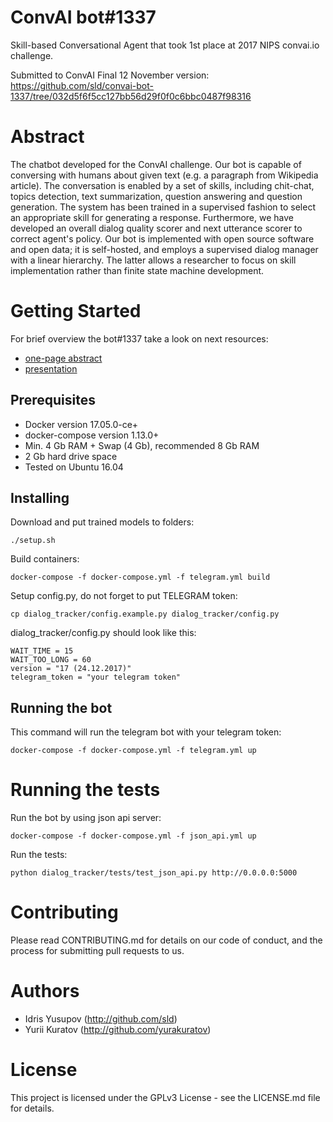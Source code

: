 # ConvAI bot#1337

Skill-based Conversational Agent that took 1st place at 2017 NIPS convai.io challenge.

Submitted to ConvAI Final 12 November version: https://github.com/sld/convai-bot-1337/tree/032d5f6f5cc127bb56d29f0f0c6bbc0487f98316

# Abstract

The chatbot developed for the ConvAI challenge. Our bot is
capable of conversing with humans about given text (e.g. a paragraph from
Wikipedia article). The conversation is enabled by a set of skills, including
chit-chat, topics detection, text summarization, question answering and question
generation. The system has been trained in a supervised fashion to select an
appropriate skill for generating a response. Furthermore, we have developed an
overall dialog quality scorer and next utterance scorer to correct agent's
policy. Our bot is implemented with open source software and open data; it is
self-hosted, and employs a supervised dialog manager with a linear hierarchy.
The latter allows a researcher to focus on skill implementation rather than
finite state machine development.

# Getting Started

For brief overview the bot#1337 take a look on next resources:

- [one-page abstract](https://www.researchgate.net/publication/322037222_Skill-based_Conversational_Agent)
- [presentation](https://www.researchgate.net/publication/322037067_Skill-based_Conversational_Agent)

## Prerequisites

- Docker version 17.05.0-ce+
- docker-compose version 1.13.0+
- Min. 4 Gb RAM + Swap (4 Gb), recommended 8 Gb RAM
- 2 Gb hard drive space
- Tested on Ubuntu 16.04

## Installing

Download and put trained models to folders:

```
./setup.sh
```

Build containers:

```
docker-compose -f docker-compose.yml -f telegram.yml build
```

Setup config.py, do not forget to put TELEGRAM token:

```
cp dialog_tracker/config.example.py dialog_tracker/config.py
```

dialog_tracker/config.py should look like this:

```
WAIT_TIME = 15
WAIT_TOO_LONG = 60
version = "17 (24.12.2017)"
telegram_token = "your telegram token"
```

## Running the bot

This command will run the telegram bot with your telegram token:

```
docker-compose -f docker-compose.yml -f telegram.yml up
```

# Running the tests

Run the bot by using json api server:

```
docker-compose -f docker-compose.yml -f json_api.yml up
```

Run the tests:

```
python dialog_tracker/tests/test_json_api.py http://0.0.0.0:5000
```

# Contributing

Please read CONTRIBUTING.md for details on our code of conduct, and the process for submitting pull requests to us.

# Authors

- Idris Yusupov (http://github.com/sld)
- Yurii Kuratov (http://github.com/yurakuratov)

# License

This project is licensed under the GPLv3 License - see the LICENSE.md file for details.



